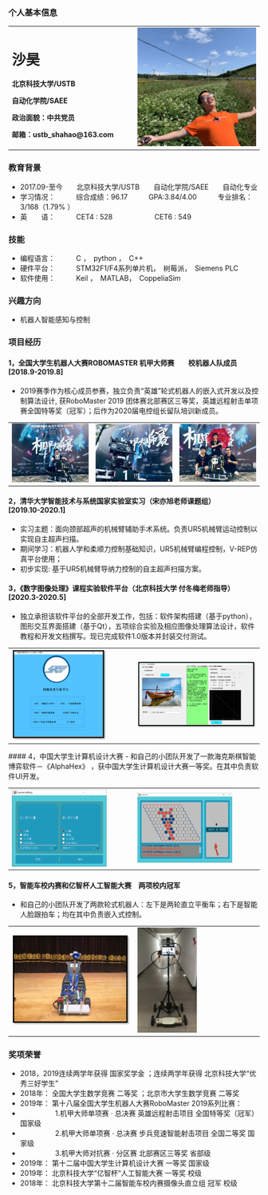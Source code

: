 ### 个人基本信息
<table border="0">
  <tr>
    <td width="50%">
      <h1>沙昊</h1>
      <p><b>北京科技大学/USTB </b></p>
      <p><b>自动化学院/SAEE</b></p>
      <p><b>政治面貌：中共党员</b></p>
      <p><b>邮箱：ustb_shahao@163.com</b></p>
    </td>
    <td width="60%">
      <img src="/生活照.jpg" width="300%">     
    </td>
  </tr>
</table>

### 教育背景
- 2017.09-至今　　北京科技大学/USTB　　自动化学院/SAEE　　自动化专业
- 学习情况：　　　综合成绩：96.17　　　GPA:3.84/4.00　　　专业排名：3/168（1.79% ）
- 英　　语：　　　CET4 : 528　　　　　　CET6 : 549
### 技能
- 编程语言：　　　C ，　python ，　C++ 
- 硬件平台：　　　STM32F1/F4系列单片机，　树莓派，　Siemens PLC
- 软件使用：　　　Keil ，　MATLAB，　CoppeliaSim 

### 兴趣方向
- 机器人智能感知与控制

###  项目经历
#### 1，全国大学生机器人大赛ROBOMASTER 机甲大师赛　　校机器人队成员　　　　[2018.9-2019.8]
- 2019赛季作为核心成员参赛，独立负责“英雄”轮式机器人的嵌入式开发以及控制算法设计, 获RoboMaster 2019 团体赛北部赛区三等奖，英雄远程射击单项赛全国特等奖（冠军）；后作为2020届电控组长留队培训新成员。 
 <table border="0">
  <tr>
    <td width="33%">
      <img src="/RM1.jpg" width="350%">     
    </td>
        <td width="33%">
      <img src="/RM2.jpg" width="350%">     
    </td>
        <td width="33%">
      <img src="/RM3.jpg" width="350%">     
    </td>
  </tr>
</table>

 
#### 2，清华大学智能技术与系统国家实验室实习（宋亦旭老师课题组）　　　　　[2019.10-2020.1]
- 实习主题：面向颈部超声的机械臂辅助手术系统。负责UR5机械臂运动控制以实现自主超声扫描。
- 期间学习：机器人学和柔顺力控制基础知识，UR5机械臂编程控制，V-REP仿真平台使用；
- 初步实现: 基于UR5机械臂导纳力控制的自主超声扫描方案。  


#### 3，《数字图像处理》课程实验软件平台（北京科技大学 付冬梅老师指导）　[2020.3-2020.5]
- 独立承担该软件平台的全部开发工作，包括：软件架构搭建（基于python），图形交互界面搭建（基于Qt），五项综合实验及相应图像处理算法设计，软件教程和开发文档撰写。现已完成软件1.0版本并封装交付测试。
<table border="0">
  <tr>
    <td width="50%">
      <img src="/image1.png" width="80%">     
    </td>
        <td width="50%">
      <img src="/image2.png" width="100%">     
    </td>

  </tr>
</table>
#### 4，中国大学生计算机设计大赛 
- 和自己的小团队开发了一款海克斯棋智能博弈软件－《AlphaHex》 ，获中国大学生计算机设计大赛一等奖。在其中负责软件UI开发。
<table border="0">
  <tr>
    <td width="50%">
      <img src="/alphahex2.png" width="80%">     
    </td>
        <td width="50%">
      <img src="/alphahex3.png" width="80%">     
    </td>

  </tr>
</table>

#### 5，智能车校内赛和亿智杯人工智能大赛　两项校内冠军
- 和自己的小团队开发了两款轮式机器人：左下是两轮直立平衡车；右下是智能人脸跟拍车；均在其中负责嵌入式控制。
<table border="0">
  <tr>
    <td width="50%">
      <img src="/smcar.png" width="100%">     
    </td>
        <td width="50%">
      <img src="/YIZHI_1.jpg" width="50%">     
    </td>

  </tr>
</table>


### 奖项荣誉
- 2018，2019连续两学年获得 国家奖学金    ；连续两学年获得 北京科技大学“优秀三好学生” 
- 2018年： 全国大学生数学竞赛  二等奖    ；北京市大学生数学竞赛   二等奖  
- 2019年： 第十八届全国大学生机器人大赛RoboMaster 2019系列比赛：
- 　　　　　1.机甲大师单项赛 · 总决赛 英雄远程射击项目       全国特等奖（冠军）   国家级
- 　　　　　2.机甲大师单项赛 · 总决赛 步兵竞速智能射击项目           全国二等奖   国家级
- 　　　　　3.机甲大师对抗赛 · 分区赛                           北部赛区三等奖    省部级
- 2019年： 第十二届中国大学生计算机设计大赛             一等奖   国家级
- 2019年： 北京科技大学“亿智杯”人工智能大赛             一等奖   校级
- 2018年： 北京科技大学第十二届智能车校内赛摄像头直立组   冠军   校级


